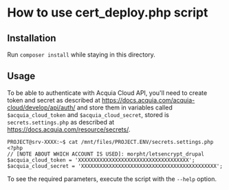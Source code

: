 # How to use cert_deploy.php script

## Installation

Run `composer install` while staying in this directory.

## Usage

To be able to authenticate with Acquia Cloud API, you'll need to create token and secret as described at https://docs.acquia.com/acquia-cloud/develop/api/auth/ and store them in variables called `$acquia_cloud_token` and `$acquia_cloud_secret`, stored is `secrets.settings.php` as described at https://docs.acquia.com/resource/secrets/.

```
PROJECT@srv-XXXX:~$ cat /mnt/files/PROJECT.ENV/secrets.settings.php
<?php
// [NOTE ABOUT WHICH ACCOUNT IS USED]: morpht/letsencrypt_drupal
$acquia_cloud_token = 'XXXXXXXXXXXXXXXXXXXXXXXXXXXXXXXXXXXX';
$acquia_cloud_secret = 'XXXXXXXXXXXXXXXXXXXXXXXXXXXXXXXXXXXXXXXXXXXX';
```

To see the required parameters, execute the script with the `--help` option.
